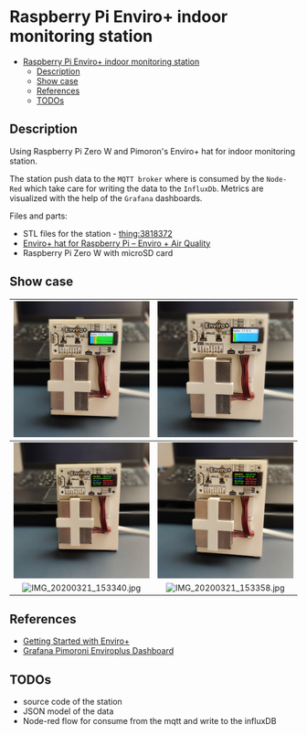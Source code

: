 # Raspberry Pi Enviro+ indoor monitoring station

- [Raspberry Pi Enviro+ indoor monitoring station](#raspberry-pi-enviro-indoor-monitoring-station)
  - [Description](#description)
  - [Show case](#show-case)
  - [References](#references)
  - [TODOs](#todos)

## Description

Using Raspberry Pi Zero W and Pimoron's Enviro+ hat for indoor monitoring station.

The station push data to the ``MQTT broker`` where is consumed by the ``Node-Red`` which take care for writing the data to the ``InfluxDb``.
Metrics are visualized with the help of the ``Grafana`` dashboards.

Files and parts:

- STL files for the station - [thing:3818372](https://www.thingiverse.com/thing:3818372)
- [Enviro+ hat for Raspberry Pi – Enviro + Air Quality](https://shop.pimoroni.com/products/enviro?variant=31155658457171)
- Raspberry Pi Zero W with microSD card

## Show case

|![IMG_20200322_132942.jpg](./assets/IMG_20200322_132942.jpg)|![IMG_20200322_132947.jpg](./assets/IMG_20200322_132947.jpg)|
|:-:|:-:|
|![IMG_20200322_132518.jpg](./assets/IMG_20200322_132518.jpg)|![IMG_20200322_132525.jpg](./assets/IMG_20200322_132525.jpg)|
|![IMG_20200321_153340.jpg](./assets/IMG_20200321_153340.jpg)|![IMG_20200321_153358.jpg](./assets/IMG_20200321_153358.jpg)|

## References

- [Getting Started with Enviro+](https://learn.pimoroni.com/tutorial/sandyj/getting-started-with-enviro-plus)
- [Grafana Pimoroni Enviroplus Dashboard](https://grafana.com/grafana/dashboards/11605)

## TODOs

- source code of the station
- JSON model of the data
- Node-red flow for consume from the mqtt and write to the influxDB

